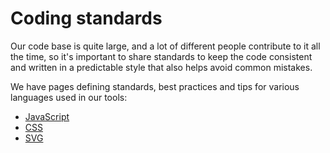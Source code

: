# Coding standards

Our code base is quite large, and a lot of different people contribute to it all the time, so it's important to share standards to keep the code consistent and written in a predictable style that also helps avoid common mistakes.

We have pages defining standards, best practices and tips for various languages used in our tools:

* [JavaScript](./javascript.md)
* [CSS](./css.md)
* [SVG](../frontend/svgs.md)

